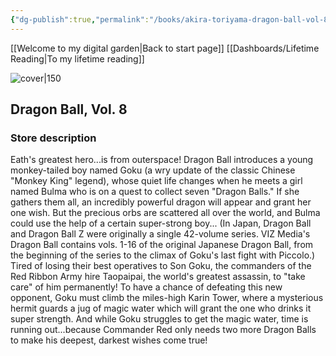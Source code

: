 ```yaml
---
{"dg-publish":true,"permalink":"/books/akira-toriyama-dragon-ball-vol-8/","title":"\"Dragon Ball, Vol. 8\"","tags":["manga","Fantasy"]}
---
```


[[Welcome to my digital garden\|Back to start page]]
[[Dashboards/Lifetime Reading\|To my lifetime reading]]

![cover|150](http://books.google.com/books/content?id=HFYjkib95zkC&printsec=frontcover&img=1&zoom=1&source=gbs_api)

## Dragon Ball, Vol. 8

### Store description

Eath's greatest hero...is from outerspace! Dragon Ball introduces a young monkey-tailed boy named Goku (a wry update of the classic Chinese "Monkey King" legend), whose quiet life changes when he meets a girl named Bulma who is on a quest to collect seven "Dragon Balls." If she gathers them all, an incredibly powerful dragon will appear and grant her one wish. But the precious orbs are scattered all over the world, and Bulma could use the help of a certain super-strong boy... (In Japan, Dragon Ball and Dragon Ball Z were originally a single 42-volume series. VIZ Media's Dragon Ball contains vols. 1-16 of the original Japanese Dragon Ball, from the beginning of the series to the climax of Goku's last fight with Piccolo.) Tired of losing their best operatives to Son Goku, the commanders of the Red Ribbon Army hire Taopaipai, the world's greatest assassin, to "take care" of him permanently! To have a chance of defeating this new opponent, Goku must climb the miles-high Karin Tower, where a mysterious hermit guards a jug of magic water which will grant the one who drinks it super strength. And while Goku struggles to get the magic water, time is running out...because Commander Red only needs two more Dragon Balls to make his deepest, darkest wishes come true!
```